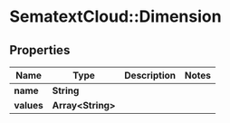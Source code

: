 # SematextCloud::Dimension

## Properties

| Name       | Type                    | Description | Notes |
| ---------- | ----------------------- | ----------- | ----- |
| **name**   | **String**              |             |
| **values** | **Array&lt;String&gt;** |             |

